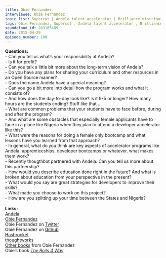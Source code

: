 ```yaml
--- 
title: Obie Fernandez
interviewee: Obie Fernandez
topic_list: Supercut | Andela talent accelerator | Brilliance distribution | 4 year apprenticeship | Developer bootcamp | Obstacles | Female bootcamps | Paid apprentices | 100K devs | Transforming Africa | PayPal mafia | thoughtbot | Stellar team | thoughtworks
tags: Obie Fernandez, Supercut , Andela talent accelerator , Brilliance distribution , 4 year apprenticeship , Developer bootcamp , Obstacles , Female bootcamps , Paid apprentices , 100K devs , Transforming Africa , PayPal mafia , thoughtbot , Stellar team , thoughtworks
soundcloud_id: 203185489
date: 2015-04-29
episode_number: 100
---
```

 
<p class="show_notes_display"><b>Questions:</b><br>- Can you tell us what’s your responsibility at Andela?<br>- Is it for profit?<br>- Can you talk a little bit more about the long-term vision of Andela?<br>- Do you have any plans for sharing your curriculum and other resources in an Open Source manner?<br>- Does the name Andela have a special meaning?<br>- Can you go a bit more into detail how the program works and what it consists of?<br>- And how does the day-to-day look like? Is it 9-5 or longer? How many hours are the students coding? Stuff like that…<br>- What are common problems that your students have to face before, during and after the program?<br>- And what are some obstacles that especially female applicants have to face in a place like Nigeria when they plan to attend a developer accelerator like this?<br>- What were the reasons for doing a female only bootcamp and what lessons have you learned from that approach?<br>- In general, what do you think are key aspects of accelerator programs like Andela, apprenticeships, developer bootcamps or whatever, what makes them work?<br>- Recently thougthbot partnered with Andela. Can you tell us more about this partnership? <br>- How would you describe education done right in the future? And what is broken about education from your perspective in the present?<br>- What would you say are great strategies for developers to improve their skills? <br>- What made you choose to work on this project?<br>- How are you splitting up your time between the States and Nigeria?<br><br><b>Links:<br></b><a rel="nofollow" target="_blank" href="http://www.andela.co/">Andela</a><br><a rel="nofollow" target="_blank" href="http://obiefernandez.com/">Obie Fernandez</a><br>Obie Fernandez on <a rel="nofollow" target="_blank" href="https://twitter.com/obie">Twitter</a><br>Obie Fernandez on <a rel="nofollow" target="_blank" href="https://github.com/obie">Github</a><br><a rel="nofollow" target="_blank" href="http://hashrocket.com/">Hashrocket</a><br><a rel="nofollow" target="_blank" href="http://www.thoughtworks.com/">thoughtworks</a><br><a rel="nofollow" target="_blank" href="https://leanpub.com/u/obie">Other books</a> from Obie Fernandez<br>Obie’s book <i><a rel="nofollow" target="_blank" href="http://amzn.to/1AhIDdX">The Rails 4 Way</a><br><br><br></i></p>
